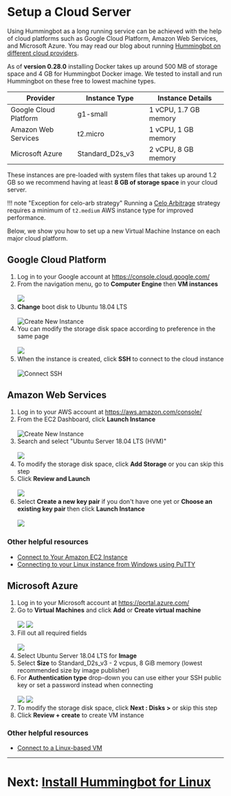 # Setup a Cloud Server

Using Hummingbot as a long running service can be achieved with the help of cloud platforms such as Google Cloud Platform, Amazon Web Services, and Microsoft Azure. You may read our blog about running [Hummingbot on different cloud providers](https://www.hummingbot.io/blog/2019-06-cloud-providers/).

As of **version 0.28.0** installing Docker takes up around 500 MB of storage space and 4 GB for Hummingbot Docker image. We tested to install and run Hummingbot on these free to lowest machine types.

| Provider | Instance Type | Instance Details |
|---------|-----------|-----------|
| Google Cloud Platform <img width=50/> | g1-small <img width=100/> | 1 vCPU, 1.7 GB memory <img width=100/> |
| Amazon Web Services | t2.micro | 1 vCPU, 1 GB memory |
| Microsoft Azure | Standard_D2s_v3 | 2 vCPU, 8 GB memory |

These instances are pre-loaded with system files that takes up around 1.2 GB so we recommend having at least **8 GB of storage space** in your cloud server.

!!! note "Exception for celo-arb strategy"
      Running a [Celo Arbitrage](/strategies/celo-arbitrage/) strategy requires a minimum of `t2.medium` AWS instance type for improved performance.

Below, we show you how to set up a new Virtual Machine Instance on each major cloud platform.

## Google Cloud Platform

1. Log in to your Google account at https://console.cloud.google.com/
1. From the navigation menu, go to **Computer Engine** then **VM instances**
</br></br>
![](/assets/img/GCP_1.png)
1. **Change** boot disk to Ubuntu 18.04 LTS
</br></br>
![Create New Instance](/assets/img/gcp-new-vm.png)
1. You can modify the storage disk space according to preference in the same page
</br></br>
![](/assets/img/GCP_2.png)
1. When the instance is created, click **SSH** to connect to the cloud instance
</br></br>
![Connect SSH](/assets/img/gcp-ssh.png)

## Amazon Web Services

1. Log in to your AWS account at https://aws.amazon.com/console/
1. From the EC2 Dashboard, click **Launch Instance**
</br></br>
![Create New Instance](/assets/img/AWS_1.png)
1. Search and select "Ubuntu Server 18.04 LTS (HVM)"
</br></br>
![](/assets/img/AWS_2.png)
1. To modify the storage disk space, click **Add Storage** or you can skip this step
1. Click **Review and Launch**
</br></br>
![](/assets/img/AWS_3.png)
1. Select **Create a new key pair** if you don't have one yet or **Choose an existing key pair** then click **Launch Instance**
</br></br>
![](/assets/img/AWS_4.png)

### Other helpful resources

- [Connect to Your Amazon EC2 Instance](https://docs.aws.amazon.com/quickstarts/latest/vmlaunch/step-2-connect-to-instance.html)
- [Connecting to your Linux instance from Windows using PuTTY](https://docs.aws.amazon.com/AWSEC2/latest/UserGuide/putty.html)


## Microsoft Azure

1. Log in to your Microsoft account at https://portal.azure.com/
1. Go to **Virtual Machines** and click **Add** or **Create virtual machine**
</br></br>
![](/assets/img/Azure_0.png)
![](/assets/img/Azure_1.png)
1. Fill out all required fields
</br></br>
![](/assets/img/Azure_2.png)
1. Select Ubuntu Server 18.04 LTS for **Image**
1. Select **Size** to Standard_D2s_v3 - 2 vcpus, 8 GiB memory (lowest recommended size by image publisher)
1. For **Authentication type** drop-down you can use either your SSH public key or set a password instead when connecting
</br></br>
![](/assets/img/Azure_3.png)
![](/assets/img/Azure_4.png)
1. To modify the storage disk space, click **Next : Disks >** or skip this step
1. Click **Review + create** to create VM instance

### Other helpful resources

- [Connect to a Linux-based VM](https://docs.microsoft.com/en-us/azure/marketplace/partner-center-portal/create-azure-vm-technical-asset#connect-to-a-linux-based-vm)

---
# Next: [Install Hummingbot for Linux](/installation/linux/)
